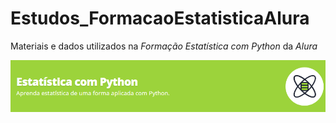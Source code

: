# Estudos_FormacaoEstatisticaAlura

Materiais e dados utilizados na <i>Formação Estatística com Python</i> da <i>Alura</i>

![Screenshot](FormacaoEstatistica.png)
